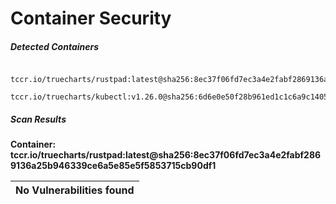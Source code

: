 # Container Security

##### Detected Containers

          tccr.io/truecharts/rustpad:latest@sha256:8ec37f06fd7ec3a4e2fabf2869136a25b946339ce6a5e85e5f5853715cb90df1
          tccr.io/truecharts/kubectl:v1.26.0@sha256:6d6e0e50f28b961ed1c1c6a9c140553238641591fbdc9ac7c1a348636f78c552

##### Scan Results

**Container: tccr.io/truecharts/rustpad:latest@sha256:8ec37f06fd7ec3a4e2fabf2869136a25b946339ce6a5e85e5f5853715cb90df1**



| No Vulnerabilities found         |
|:---------------------------------|

